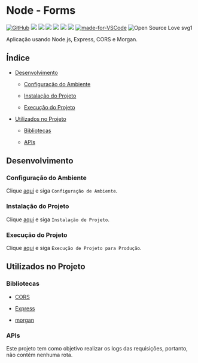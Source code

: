 # Node - Forms

[![GitHub](https://img.shields.io/github/license/mashape/apistatus.svg)](https://github.com/osvaldokalvaitir/node-forms/blob/master/LICENSE)
![](https://img.shields.io/github/package-json/v/osvaldokalvaitir/node-forms.svg)
![](https://img.shields.io/github/last-commit/osvaldokalvaitir/node-forms.svg?color=red)
![](https://img.shields.io/github/languages/top/osvaldokalvaitir/node-forms.svg?color=yellow)
![](https://img.shields.io/github/languages/count/osvaldokalvaitir/node-forms.svg?color=lightgrey)
![](https://img.shields.io/github/languages/code-size/osvaldokalvaitir/node-forms.svg)
![](https://img.shields.io/github/repo-size/osvaldokalvaitir/node-forms.svg?color=blueviolet)
[![made-for-VSCode](https://img.shields.io/badge/Made%20for-VSCode-1f425f.svg)](https://code.visualstudio.com/)
![Open Source Love svg1](https://badges.frapsoft.com/os/v1/open-source.svg?v=103)

Aplicação usando Node.js, Express, CORS e Morgan.

## Índice

- [Desenvolvimento](#desenvolvimento)

  - [Configuração do Ambiente](#configuração-do-ambiente)

  - [Instalação do Projeto](#instalação-do-projeto)

  - [Execução do Projeto](#execução-do-projeto)

- [Utilizados no Projeto](#utilizados-no-projeto)

  - [Bibliotecas](#bibliotecas)

  - [APIs](#apis)

## Desenvolvimento

### Configuração do Ambiente

Clique [aqui](https://github.com/osvaldokalvaitir/projects-settings/blob/master/README.md) e siga `Configuração de Ambiente`.

### Instalação do Projeto

Clique [aqui](https://github.com/osvaldokalvaitir/projects-settings/blob/master/nodejs/nodejs.md) e siga `Instalação de Projeto`.

### Execução do Projeto

Clique [aqui](https://github.com/osvaldokalvaitir/projects-settings/blob/master/nodejs/nodejs.md) e siga `Execução de Projeto para Produção`.

## Utilizados no Projeto

### Bibliotecas

- [CORS](https://github.com/osvaldokalvaitir/projects-settings/blob/master/nodejs/libs/cors.md)

- [Express](https://github.com/osvaldokalvaitir/projects-settings/blob/master/nodejs/libs/express.md)

- [morgan](https://github.com/osvaldokalvaitir/projects-settings/blob/master/nodejs/libs/morgan.md)

### APIs

Este projeto tem como objetivo realizar os logs das requisições, portanto, não contém nenhuma rota.
